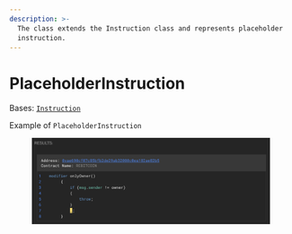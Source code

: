 ```yaml
---
description: >-
  The class extends the Instruction class and represents placeholder
  instruction.
---
```


# PlaceholderInstruction

Bases: [`Instruction`](./)

Example of `PlaceholderInstruction`

<figure><img src="../../.gitbook/assets/image (2) (1).png" alt=""><figcaption></figcaption></figure>

